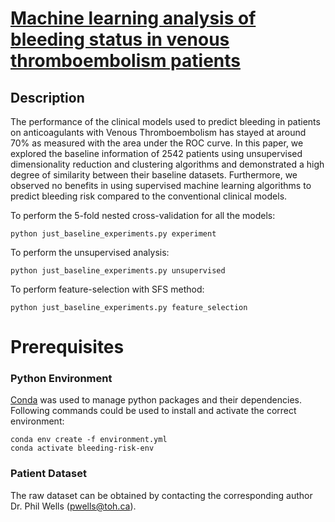 

# [Machine learning analysis of bleeding status in venous thromboembolism patients](https://doi.org/10.1016/j.rpth.2024.102403)

## Description
The performance of the clinical models used to predict bleeding in patients on anticoagulants with Venous Thromboembolism has stayed at around 70% as measured with the area under the ROC curve. In this paper, we explored the baseline information of 2542 patients using unsupervised dimensionality reduction and clustering algorithms and demonstrated a high degree of similarity between their baseline datasets. Furthermore, we observed no benefits in using supervised machine learning algorithms to predict bleeding risk compared to the conventional clinical models.

To perform the 5-fold nested cross-validation for all the models:
```
python just_baseline_experiments.py experiment
```
To perform the unsupervised analysis:
```
python just_baseline_experiments.py unsupervised
```
To perform feature-selection with SFS method:

```
python just_baseline_experiments.py feature_selection
```

# Prerequisites
### Python Environment
[Conda](https://docs.conda.io/) was used to manage python packages and their dependencies. Following commands could be used to install and activate the correct environment:
```
conda env create -f environment.yml
conda activate bleeding-risk-env
```


### Patient Dataset
The raw dataset can be obtained by contacting the corresponding author Dr. Phil Wells (pwells@toh.ca).


